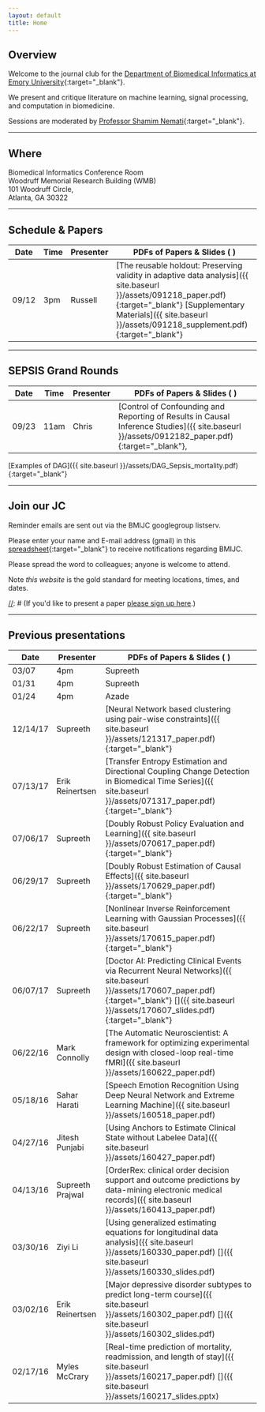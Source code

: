 ```yaml
---
layout: default
title: Home
---
```


## Overview
<a name="overview"></a>

Welcome to the journal club for the [Department of Biomedical Informatics at Emory University](http://www.bmi.emory.edu/){:target="_blank"}.

We present and critique literature on machine learning, signal processing, and computation in biomedicine.

[//]: # (Attendees include students, postdocs, and faculty from engineering, math/CS, informatics, statistics, and medicine.)

Sessions are moderated by [Professor Shamim Nemati](http://nematilab.info/people/shamim/index.html){:target="_blank"}.

---

## Where
<a name="whenwhere"></a>

Biomedical Informatics Conference Room<br>
Woodruff Memorial Research Building (WMB)<br>
101 Woodruff Circle,<br>
Atlanta, GA 30322

---

## Schedule & Papers
<a name="schedule1"></a>

Date | Time    | Presenter | PDFs of Papers & Slides ( <i class='fa fa-file-powerpoint-o'></i> )
--- | --- | --- | ---
09/12 | 3pm | Russell | [The reusable holdout: Preserving validity in adaptive data analysis]({{ site.baseurl }}/assets/091218_paper.pdf){:target="_blank"} [Supplementary Materials]({{ site.baseurl }}/assets/091218_supplement.pdf){:target="_blank"}

---

## SEPSIS Grand Rounds
<a name="schedule2"></a>

Date | Time    | Presenter | PDFs of Papers & Slides ( <i class='fa fa-file-powerpoint-o'></i> )
--- | --- | --- | ---
09/23 | 11am | Chris | [Control of Confounding and Reporting of Results in Causal Inference Studies]({{ site.baseurl }}/assets/0912182_paper.pdf){:target="_blank"},
[Examples of DAG]({{ site.baseurl }}/assets/DAG_Sepsis_mortality.pdf){:target="_blank"}


---

## Join our JC
<a name="join"></a>

Reminder emails are sent out via the BMIJC googlegroup listserv.

Please enter your name and E-mail address (gmail) in this [spreadsheet](https://docs.google.com/spreadsheets/d/12oPayGPdjDuCjpgzdIi_5d0Dj-p2ev7ibip6olW6eU8/edit?usp=sharing){:target="_blank"} to receive notifications regarding BMIJC.

Please spread the word to colleagues; anyone is welcome to attend.

Note *this website* is the gold standard for meeting locations, times, and dates.

[//]: # (If you'd like to present a paper [please sign up here](https://docs.google.com/spreadsheets/d/1HAbPUJqG1CfmrVLARFLbxASiGBQ65ZB3ri1jLS8TTGg/edit#gid=1168976780).)

---

## Previous presentations
<a name="previous"></a>

Date | Presenter | PDFs of Papers & Slides ( <i class='fa fa-file-powerpoint-o'></i> )
--- | --- | ---
03/07 | 4pm | Supreeth | [Scalable and accurate deep learning for Electronic Health Records]({{ site.baseurl }}/assets/021418_paper.pdf){:target="_blank"}
01/31 | 4pm | Supreeth | [Learning to cluster in order to transfer across domains and tasks]({{ site.baseurl }}/assets/013118_paper.pdf){:target="_blank"}
01/24 | 4pm | Azade | [Maximum Likelihood Estimation]({{ site.baseurl }}/assets/011718_paper.pdf){:target="_blank"}, [Weibull cox proportional hazards model]({{ site.baseurl }}/assets/weibull_cox.pdf){:target="_blank"}
12/14/17 | Supreeth | [Neural Network based clustering using pair-wise constraints]({{ site.baseurl }}/assets/121317_paper.pdf){:target="_blank"}
07/13/17 | Erik Reinertsen | [Transfer Entropy Estimation and Directional Coupling Change Detection in Biomedical Time Series]({{ site.baseurl }}/assets/071317_paper.pdf){:target="_blank"}
07/06/17 | Supreeth | [Doubly Robust Policy Evaluation and Learning]({{ site.baseurl }}/assets/070617_paper.pdf){:target="_blank"}
06/29/17 | Supreeth | [Doubly Robust Estimation of Causal Effects]({{ site.baseurl }}/assets/170629_paper.pdf){:target="_blank"}
06/22/17 | Supreeth | [Nonlinear Inverse Reinforcement Learning with Gaussian Processes]({{ site.baseurl }}/assets/170615_paper.pdf){:target="_blank"}
06/07/17 | Supreeth | [Doctor AI: Predicting Clinical Events via Recurrent Neural Networks]({{ site.baseurl }}/assets/170607_paper.pdf){:target="_blank"} [<i class='fa fa-file-powerpoint-o'></i>]({{ site.baseurl }}/assets/170607_slides.pdf){:target="_blank"}
06/22/16 | Mark Connolly | [The Automatic Neuroscientist: A framework for optimizing experimental design with closed-loop real-time fMRI]({{ site.baseurl }}/assets/160622_paper.pdf)
05/18/16 | Sahar Harati | [Speech Emotion Recognition Using Deep Neural Network and Extreme Learning Machine]({{ site.baseurl }}/assets/160518_paper.pdf)
04/27/16 | Jitesh Punjabi | [Using Anchors to Estimate Clinical State without Labelee Data]({{ site.baseurl }}/assets/160427_paper.pdf)
04/13/16 | Supreeth Prajwal | [OrderRex: clinical order decision support and outcome predictions by data-mining electronic medical records]({{ site.baseurl }}/assets/160413_paper.pdf)
03/30/16| Ziyi Li | [Using generalized estimating equations for longitudinal data analysis]({{ site.baseurl }}/assets/160330_paper.pdf) [<i class='fa fa-file-powerpoint-o'></i>]({{ site.baseurl }}/assets/160330_slides.pdf)
03/02/16 | Erik Reinertsen | [Major depressive disorder subtypes to predict long-term course]({{ site.baseurl }}/assets/160302_paper.pdf) [<i class='fa fa-file-powerpoint-o'></i>]({{ site.baseurl }}/assets/160302_slides.pdf)
02/17/16 | Myles McCrary | [Real-time prediction of mortality, readmission, and length of stay]({{ site.baseurl }}/assets/160217_paper.pdf) [<i class='fa fa-file-powerpoint-o'></i>]({{ site.baseurl }}/assets/160217_slides.pptx)
